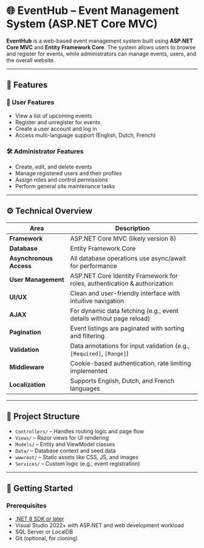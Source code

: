 # 🌐 EventHub – Event Management System (ASP.NET Core MVC)

**EventHub** is a web-based event management system built using **ASP.NET Core MVC** and **Entity Framework Core**. The system allows users to browse and register for events, while administrators can manage events, users, and the overall website.

---

## 📌 Features

### 👤 User Features
- View a list of upcoming events
- Register and unregister for events
- Create a user account and log in
- Access multi-language support (English, Dutch, French)

### 🛠️ Administrator Features
- Create, edit, and delete events
- Manage registered users and their profiles
- Assign roles and control permissions
- Perform general site maintenance tasks

---

## ⚙️ Technical Overview

| Area                     | Description                                                                 |
|--------------------------|-----------------------------------------------------------------------------|
| **Framework**            | ASP.NET Core MVC (likely version 8)                                         |
| **Database**             | Entity Framework Core                                                       |
| **Asynchronous Access**  | All database operations use async/await for performance                     |
| **User Management**      | ASP.NET Core Identity Framework for roles, authentication & authorization  |
| **UI/UX**                | Clean and user-friendly interface with intuitive navigation                 |
| **AJAX**                 | For dynamic data fetching (e.g., event details without page reload)         |
| **Pagination**           | Event listings are paginated with sorting and filtering                     |
| **Validation**           | Data annotations for input validation (e.g., `[Required]`, `[Range]`)       |
| **Middleware**           | Cookie-based authentication, rate limiting implemented                     |
| **Localization**         | Supports English, Dutch, and French languages                               |

---

## 🧱 Project Structure

- `Controllers/` – Handles routing logic and page flow  
- `Views/` – Razor views for UI rendering  
- `Models/` – Entity and ViewModel classes  
- `Data/` – Database context and seed data  
- `wwwroot/` – Static assets like CSS, JS, and images  
- `Services/` – Custom logic (e.g., event registration)  

---

## 🚀 Getting Started

### Prerequisites

- [.NET 8 SDK or later](https://dotnet.microsoft.com/en-us/download)
- Visual Studio 2022+ with ASP.NET and web development workload
- SQL Server or LocalDB
- Git (optional, for cloning)


